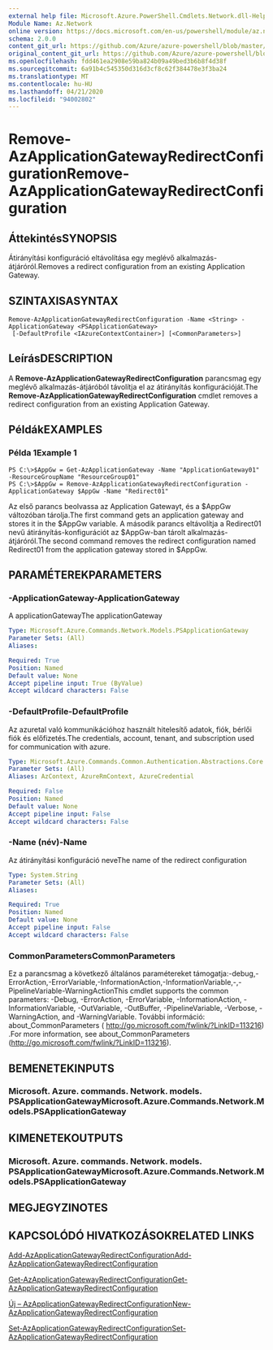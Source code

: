 ```yaml
---
external help file: Microsoft.Azure.PowerShell.Cmdlets.Network.dll-Help.xml
Module Name: Az.Network
online version: https://docs.microsoft.com/en-us/powershell/module/az.network/remove-azapplicationgatewayredirectconfiguration
schema: 2.0.0
content_git_url: https://github.com/Azure/azure-powershell/blob/master/src/Network/Network/help/Remove-AzApplicationGatewayRedirectConfiguration.md
original_content_git_url: https://github.com/Azure/azure-powershell/blob/master/src/Network/Network/help/Remove-AzApplicationGatewayRedirectConfiguration.md
ms.openlocfilehash: fdd461ea2908e59ba824b09a49bed3b6b8f4d38f
ms.sourcegitcommit: 6a91b4c545350d316d3cf8c62f384478e3f3ba24
ms.translationtype: MT
ms.contentlocale: hu-HU
ms.lasthandoff: 04/21/2020
ms.locfileid: "94002802"
---
```

# <span data-ttu-id="c37ac-101">Remove-AzApplicationGatewayRedirectConfiguration</span><span class="sxs-lookup"><span data-stu-id="c37ac-101">Remove-AzApplicationGatewayRedirectConfiguration</span></span>

## <span data-ttu-id="c37ac-102">Áttekintés</span><span class="sxs-lookup"><span data-stu-id="c37ac-102">SYNOPSIS</span></span>
<span data-ttu-id="c37ac-103">Átirányítási konfiguráció eltávolítása egy meglévő alkalmazás-átjáróról.</span><span class="sxs-lookup"><span data-stu-id="c37ac-103">Removes a redirect configuration from an existing Application Gateway.</span></span>

## <span data-ttu-id="c37ac-104">SZINTAXISA</span><span class="sxs-lookup"><span data-stu-id="c37ac-104">SYNTAX</span></span>

```
Remove-AzApplicationGatewayRedirectConfiguration -Name <String> -ApplicationGateway <PSApplicationGateway>
 [-DefaultProfile <IAzureContextContainer>] [<CommonParameters>]
```

## <span data-ttu-id="c37ac-105">Leírás</span><span class="sxs-lookup"><span data-stu-id="c37ac-105">DESCRIPTION</span></span>
<span data-ttu-id="c37ac-106">A **Remove-AzApplicationGatewayRedirectConfiguration** parancsmag egy meglévő alkalmazás-átjáróból távolítja el az átirányítás konfigurációját.</span><span class="sxs-lookup"><span data-stu-id="c37ac-106">The **Remove-AzApplicationGatewayRedirectConfiguration** cmdlet removes a redirect configuration from an existing Application Gateway.</span></span>

## <span data-ttu-id="c37ac-107">Példák</span><span class="sxs-lookup"><span data-stu-id="c37ac-107">EXAMPLES</span></span>

### <span data-ttu-id="c37ac-108">Példa 1</span><span class="sxs-lookup"><span data-stu-id="c37ac-108">Example 1</span></span>
```
PS C:\>$AppGw = Get-AzApplicationGateway -Name "ApplicationGateway01" -ResourceGroupName "ResourceGroup01"
PS C:\>$AppGw = Remove-AzApplicationGatewayRedirectConfiguration -ApplicationGateway $AppGw -Name "Redirect01"
```

<span data-ttu-id="c37ac-109">Az első parancs beolvassa az Application Gatewayt, és a $AppGw változóban tárolja.</span><span class="sxs-lookup"><span data-stu-id="c37ac-109">The first command gets an application gateway and stores it in the $AppGw variable.</span></span>
<span data-ttu-id="c37ac-110">A második parancs eltávolítja a Redirect01 nevű átirányítás-konfigurációt az $AppGw-ban tárolt alkalmazás-átjáróról.</span><span class="sxs-lookup"><span data-stu-id="c37ac-110">The second command removes the redirect configuration named Redirect01 from the application gateway stored in $AppGw.</span></span>

## <span data-ttu-id="c37ac-111">PARAMÉTEREK</span><span class="sxs-lookup"><span data-stu-id="c37ac-111">PARAMETERS</span></span>

### <span data-ttu-id="c37ac-112">-ApplicationGateway</span><span class="sxs-lookup"><span data-stu-id="c37ac-112">-ApplicationGateway</span></span>
<span data-ttu-id="c37ac-113">A applicationGateway</span><span class="sxs-lookup"><span data-stu-id="c37ac-113">The applicationGateway</span></span>

```yaml
Type: Microsoft.Azure.Commands.Network.Models.PSApplicationGateway
Parameter Sets: (All)
Aliases:

Required: True
Position: Named
Default value: None
Accept pipeline input: True (ByValue)
Accept wildcard characters: False
```

### <span data-ttu-id="c37ac-114">-DefaultProfile</span><span class="sxs-lookup"><span data-stu-id="c37ac-114">-DefaultProfile</span></span>
<span data-ttu-id="c37ac-115">Az azuretal való kommunikációhoz használt hitelesítő adatok, fiók, bérlői fiók és előfizetés.</span><span class="sxs-lookup"><span data-stu-id="c37ac-115">The credentials, account, tenant, and subscription used for communication with azure.</span></span>

```yaml
Type: Microsoft.Azure.Commands.Common.Authentication.Abstractions.Core.IAzureContextContainer
Parameter Sets: (All)
Aliases: AzContext, AzureRmContext, AzureCredential

Required: False
Position: Named
Default value: None
Accept pipeline input: False
Accept wildcard characters: False
```

### <span data-ttu-id="c37ac-116">-Name (név)</span><span class="sxs-lookup"><span data-stu-id="c37ac-116">-Name</span></span>
<span data-ttu-id="c37ac-117">Az átirányítási konfiguráció neve</span><span class="sxs-lookup"><span data-stu-id="c37ac-117">The name of the redirect configuration</span></span>

```yaml
Type: System.String
Parameter Sets: (All)
Aliases:

Required: True
Position: Named
Default value: None
Accept pipeline input: False
Accept wildcard characters: False
```

### <span data-ttu-id="c37ac-118">CommonParameters</span><span class="sxs-lookup"><span data-stu-id="c37ac-118">CommonParameters</span></span>
<span data-ttu-id="c37ac-119">Ez a parancsmag a következő általános paramétereket támogatja:-debug,-ErrorAction,-ErrorVariable,-InformationAction,-InformationVariable,-,-PipelineVariable-WarningAction</span><span class="sxs-lookup"><span data-stu-id="c37ac-119">This cmdlet supports the common parameters: -Debug, -ErrorAction, -ErrorVariable, -InformationAction, -InformationVariable, -OutVariable, -OutBuffer, -PipelineVariable, -Verbose, -WarningAction, and -WarningVariable.</span></span> <span data-ttu-id="c37ac-120">További információ: about_CommonParameters ( http://go.microsoft.com/fwlink/?LinkID=113216) .</span><span class="sxs-lookup"><span data-stu-id="c37ac-120">For more information, see about_CommonParameters (http://go.microsoft.com/fwlink/?LinkID=113216).</span></span>

## <span data-ttu-id="c37ac-121">BEMENETEK</span><span class="sxs-lookup"><span data-stu-id="c37ac-121">INPUTS</span></span>

### <span data-ttu-id="c37ac-122">Microsoft. Azure. commands. Network. models. PSApplicationGateway</span><span class="sxs-lookup"><span data-stu-id="c37ac-122">Microsoft.Azure.Commands.Network.Models.PSApplicationGateway</span></span>

## <span data-ttu-id="c37ac-123">KIMENETEK</span><span class="sxs-lookup"><span data-stu-id="c37ac-123">OUTPUTS</span></span>

### <span data-ttu-id="c37ac-124">Microsoft. Azure. commands. Network. models. PSApplicationGateway</span><span class="sxs-lookup"><span data-stu-id="c37ac-124">Microsoft.Azure.Commands.Network.Models.PSApplicationGateway</span></span>

## <span data-ttu-id="c37ac-125">MEGJEGYZI</span><span class="sxs-lookup"><span data-stu-id="c37ac-125">NOTES</span></span>

## <span data-ttu-id="c37ac-126">KAPCSOLÓDÓ HIVATKOZÁSOK</span><span class="sxs-lookup"><span data-stu-id="c37ac-126">RELATED LINKS</span></span>

[<span data-ttu-id="c37ac-127">Add-AzApplicationGatewayRedirectConfiguration</span><span class="sxs-lookup"><span data-stu-id="c37ac-127">Add-AzApplicationGatewayRedirectConfiguration</span></span>](./Add-AzApplicationGatewayRedirectConfiguration.md)

[<span data-ttu-id="c37ac-128">Get-AzApplicationGatewayRedirectConfiguration</span><span class="sxs-lookup"><span data-stu-id="c37ac-128">Get-AzApplicationGatewayRedirectConfiguration</span></span>](./Get-AzApplicationGatewayRedirectConfiguration.md)

[<span data-ttu-id="c37ac-129">Új – AzApplicationGatewayRedirectConfiguration</span><span class="sxs-lookup"><span data-stu-id="c37ac-129">New-AzApplicationGatewayRedirectConfiguration</span></span>](./New-AzApplicationGatewayRedirectConfiguration.md)

[<span data-ttu-id="c37ac-130">Set-AzApplicationGatewayRedirectConfiguration</span><span class="sxs-lookup"><span data-stu-id="c37ac-130">Set-AzApplicationGatewayRedirectConfiguration</span></span>](./Set-AzApplicationGatewayRedirectConfiguration.md)
